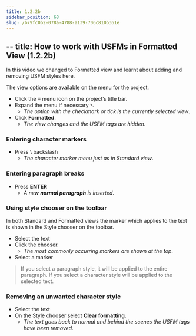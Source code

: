 ```yaml
---
title: 1.2.2b
sidebar_position: 68
slug: /b79fc0b2-078a-4788-a139-706c810b361e
---
```




## -- title: How to work with USFMs in Formatted View (1.2.2b)


In this video we changed to Formatted view and learnt about adding and removing USFM styles here.


The view options are available on the menu for the project.

- Click the **≡** menu icon on the project’s title bar.
- Expand the menu if necessary ˅.
	- _The option with the checkmark or tick is the currently selected view_.
- Click **Formatted**.
	- _The view changes and the USFM tags are hidden_.

### Entering character markers

- Press \ backslash
	- _The character marker menu just as in Standard view_.

### Entering paragraph breaks

- Press **ENTER**
	- _A new_ _**normal paragraph**_ _is inserted_.

### Using style chooser on the toolbar


In both Standard and Formatted views the marker which applies to the text is shown in the Style chooser on the toolbar.

- Select the text
- Click the chooser.
	- _The most commonly occurring markers are shown at the top_.
- Select a marker

> If you select a paragraph style, it will be applied to the entire paragraph. If you select a character style will be applied to the selected text.


### Removing an unwanted character style

- Select the text
- On the Style chooser select **Clear formatting**.
	- _The text goes back to normal and behind the scenes the USFM tags have been removed_.
